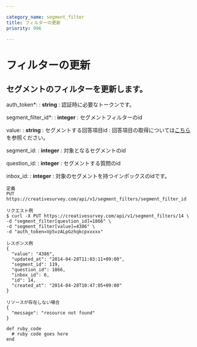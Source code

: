 ```yaml
---

category_name: segment_filter
title: フィルターの更新
priority: 996

---
```


# フィルターの更新

## セグメントのフィルターを更新します。

auth_token*:
: __string__
: 認証時に必要なトークンです。

segment_filter_id*:
: __integer__
: セグメントフィルターのid

value:
: __string__
: セグメントする回答項目id
: 回答項目の取得については[こちら](#answer_item_index)を参照ください。

segment_id:
: __integer__
: 対象となるセグメントのid

question_id:
: __integer__
: セグメントする質問のid

inbox_id:
: __integer__
: 対象のセグメントを持つインボックスのidです。

~~~
定義
PUT https://creativesurvey.com/api/v1/segment_filters/segment_filter_id

リクエスト例
$ curl -X PUT https://creativesurvey.com/api/v1/segment_filters/14 \
-d "segment_filter[question_id]=1866" \
-d "segment_filter[value]=4386" \
-d "auth_token=Vp5vzALpGzhqkcpxxxxx"

レスポンス例
{
  "value": "4386",
  "updated_at": "2014-04-28T11:03:11+09:00",
  "segment_id": 119,
  "question_id": 1866,
  "inbox_id": 6,
  "id": 14,
  "created_at": "2014-04-28T10:47:05+09:00"
}

リソースが存在しない場合
{
  "message": "resource not found"
}
~~~

~~~
def ruby_code
  # ruby code goes here
end
~~~

